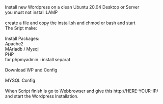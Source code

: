 Install new Wordpress on a clean Ubuntu 20.04 Desktop or Server  \
you must not install LAMP \
\
create a file and copy the install.sh and chmod or bash and start 
\
The Sript make: \
 \
Install Packages: \
Apache2 \
MAriadb / Mysql \
PHP \
for phpmyadmin : install separat \
\
Download WP and Config \
\
MYSQL Config \
\
When Script finish is go to Webbrowser and give this http://HERE-YOUR-IP/ and start the Wordpress Installation. 
